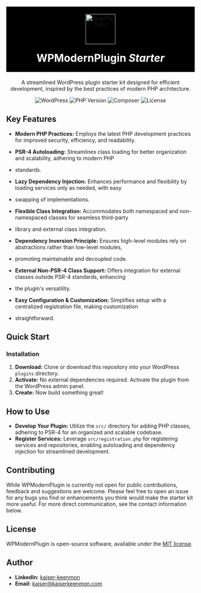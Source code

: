 

<p align="center" style="background-color:black; padding:20px; margin-bottom:0;">
  <img src="https://staging.machinelrn.com/images/machinehead.gif" width="80" alt="Logo for Taiko" />
</p>

<h1 align="center" style="background-color:black; color: white; padding-bottom: 20px; margin-top:0;">
  WPModernPlugin <i>Starter</i>
</h1>

<div align="center">
A streamlined WordPress plugin starter kit designed for efficient development, inspired by the best practices of modern PHP architecture.
</div>

<div align="center">

![WordPress](https://img.shields.io/badge/WordPress-%3E%3D5.8-blue.svg)
![PHP Version](https://img.shields.io/badge/PHP-%3E%3D8.1-777BB4.svg)
![Composer](https://img.shields.io/badge/Composer-Enabled-885630.svg)
![License](https://img.shields.io/badge/license-MIT-green.svg)

</div>

## Key Features

- **Modern PHP Practices:** Employs the latest PHP development practices for improved security, efficiency, and readability.

- **PSR-4 Autoloading:** Streamlines class loading for better organization and scalability, adhering to modern PHP 
- standards.

- **Lazy Dependency Injection:** Enhances performance and flexibility by loading services only as needed, with easy 
- swapping of implementations.

- **Flexible Class Integration:** Accommodates both namespaced and non-namespaced classes for seamless third-party 
- library and external class integration.

- **Dependency Inversion Principle:** Ensures high-level modules rely on abstractions rather than low-level modules, 
- promoting maintainable and decoupled code.

- **External Non-PSR-4 Class Support:** Offers integration for external classes outside PSR-4 standards, enhancing 
- the plugin's versatility.

- **Easy Configuration & Customization:** Simplifies setup with a centralized registration file, making customization 
- straightforward.


## Quick Start

### Installation

1. **Download:** Clone or download this repository into your WordPress `plugins` directory.
2. **Activate:** No external dependencies required. Activate the plugin from the WordPress admin panel.
3. **Create:** Now build something great!

## How to Use

- **Develop Your Plugin:** Utilize the `src/` directory for adding PHP classes, adhering to PSR-4 for an organized and scalable codebase.
- **Register Services:** Leverage `src/registration.php` for registering services and repositories, enabling autoloading and dependency injection for streamlined development.

## Contributing

While WPModernPlugin is currently not open for public contributions, feedback and suggestions are welcome. Please feel free to open an issue for any bugs you find or enhancements you think would make the starter kit more useful. For more direct communication, see the contact information below.

## License

WPModernPlugin is open-source software, available under the [MIT license](LICENSE).

## Author

- **LinkedIn:** [kaiser-keenmon](https://linkedin.com/in/kaiser-keenmon)
- **Email:** [kaiser@kaiserkeenmon.com](mailto:kaiser@kaiserkeenmon.com)

